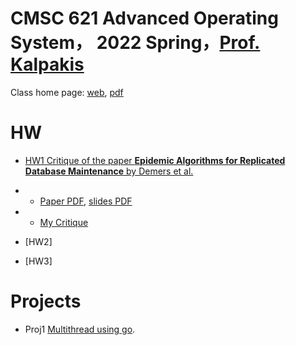 # CMSC 621 Advanced Operating System， 2022 Spring，[Prof. Kalpakis](https://www.csee.umbc.edu/~kalpakis/)


Class home page: [web](https://www.csee.umbc.edu/~kalpakis/courses/621-sp22/cmsc621.php), [pdf](./doc/homepage.pdf)

# HW
- [HW1 Critique of the paper **Epidemic Algorithms for Replicated Database Maintenance** by Demers et al.](./doc/hw1)
- - [Paper PDF](./doc/hw1/p1-demers.pdf), [slides PDF](doc/hw1/slides.pdf)
- - [My Critique](doc/hw1/Critique_DayuanTan_v2.pdf)

- [HW2]

- [HW3]

# Projects

- Proj1 [Multithread using go](doc/proj1/).

